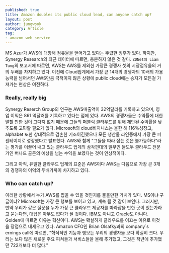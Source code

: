 ```yaml
---
published: true
title: Amazon doubles its public cloud lead, can anyone catch up?
layout: post
author: jungwook
category: Article
tag:
- amazon web service
---
```


MS Azur가 AWS에 대항해 점유율을 얻어가고 있다는 뚜렸한 징후가 있다. 하지만, Synergy Research의 최근 데이터에 따르면, 충분하지 않은 것 같다. `ZDNet의 Liam Tung`의 보고서에 따르면, AWS는 AWS를 제외한 가장큰 경쟁사 셋의 시장점유을의 거의 두배를 차지하고 있다. 이전에 Cloud업계에서 가장 큰 14개의 경쟁자의 10배의 가용 능력을 넘어서던 AWS만큼 극적이지 않은 상황에 public cloud에는 승자가 모든걸 가져가는 현상은 여전하다.

### Really, really big

Synergy Reserch Group의 연구는 AWS매출액이 32억달러를 기록하고 있으며, 영업 이익은 861 억달러를 기록하고 있다는 점에 있다. AWS의 경쟁자들은 수익률에 대한 말할 만한 것이 그다지 없기 때문에 그들의 퍼블릭 클라우드를 위해 제안된 수익률을 낮추도록 고민할 필요가 없다.  Microsoft의 cloud비지니스는 올한 해 116%성장고, alphabet 또한 상대적으로 겸손한 기조이긴했으나 모든 생산물 라인중에서 가장 큰 퍼센테이지로 성장했다고 발표했다. AWS와 함께 "그들을 따라 잡는 것은 불가능하다"라는 평가를 이끌어 내고 있는 클라우드 업계의 삼각편대의 일부인 둘모두 클라우드 전문가인 버나드 골든의 예상을 넘는 수익을 보였다는 것이 인상적이다.

그리고 아직, 유일한 클라우드 업계의 표준은 AWS이다 AWS는 다음으로 가장 큰 3개의 경쟁자의 이익의 두배가까이 차지하고 있다.

### Who can catch up?

이러한 상황에서 누가 AWS를 잡을 수 있을 것인지를 물을만한 가치가 있다. MS이냐 구글이냐? Microsoft는 가장 큰 행보를 보이고 있고, 계속 될 것 같이 보인다. 그러지만, 만약 우리가 같은 질문을 누가 가장 큰 클라우드 제공자를 따라잡을 만한 곳이 있는가라고 묻는다면, 대답은 아무도 없다가 될 것이다. IBM도 아니고 Oracle도 아니다. Golden에 따르면 이유는 혁신이다. AWS는 확실하게 클라우드를 이끄는 이유로 이것을 장점으로 내세우고 있다. Amazon CFO인 Brian Olsafky과의 company\`s ernings call에 따르면, "혁식적인 기능과 행보는 우리의 경쟁자들 보다 확실히 크다. 우리는 보다 많은 새로운 주요 피쳐들과 서비스들을 올해 추가했고, 그것은 작년에 추가했던 722개보다 더 많다."
